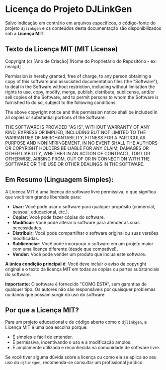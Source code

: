 # Licença do Projeto DJLinkGen

Salvo indicação em contrário em arquivos específicos, o código-fonte do projeto `djlinkgen` e os conteúdos desta documentação são disponibilizados sob a **Licença MIT**.

## Texto da Licença MIT (MIT License)

Copyright (c) [Ano de Criação] [Nome do Proprietário do Repositório - ex: neaigd]

Permission is hereby granted, free of charge, to any person obtaining a copy
of this software and associated documentation files (the "Software"), to deal
in the Software without restriction, including without limitation the rights
to use, copy, modify, merge, publish, distribute, sublicense, and/or sell
copies of the Software, and to permit persons to whom the Software is
furnished to do so, subject to the following conditions:

The above copyright notice and this permission notice shall be included in all
copies or substantial portions of the Software.

THE SOFTWARE IS PROVIDED "AS IS", WITHOUT WARRANTY OF ANY KIND, EXPRESS OR
IMPLIED, INCLUDING BUT NOT LIMITED TO THE WARRANTIES OF MERCHANTABILITY,
FITNESS FOR A PARTICULAR PURPOSE AND NONINFRINGEMENT. IN NO EVENT SHALL THE
AUTHORS OR COPYRIGHT HOLDERS BE LIABLE FOR ANY CLAIM, DAMAGES OR OTHER
LIABILITY, WHETHER IN AN ACTION OF CONTRACT, TORT OR OTHERWISE, ARISING FROM,
OUT OF OR IN CONNECTION WITH THE SOFTWARE OR THE USE OR OTHER DEALINGS IN THE
SOFTWARE.

## Em Resumo (Linguagem Simples):

A Licença MIT é uma licença de software livre permissiva, o que significa que você tem grande liberdade para:

*   **Usar:** Você pode usar o software para qualquer propósito (comercial, pessoal, educacional, etc.).
*   **Copiar:** Você pode fazer cópias do software.
*   **Modificar:** Você pode alterar o software para atender às suas necessidades.
*   **Distribuir:** Você pode compartilhar o software original ou suas versões modificadas.
*   **Sublicenciar:** Você pode incorporar o software em um projeto maior com uma licença diferente (desde que compatível).
*   **Vender:** Você pode vender um produto que inclua este software.

**A única condição principal é:** Você deve incluir o aviso de copyright original e o texto da licença MIT em todas as cópias ou partes substanciais do software.

**Importante:** O software é fornecido "COMO ESTÁ", sem garantias de qualquer tipo. Os autores não são responsáveis por quaisquer problemas ou danos que possam surgir do uso do software.

## Por que a Licença MIT?

Para um projeto educacional e de código aberto como o `djlinkgen`, a Licença MIT é uma boa escolha porque:

*   É simples e fácil de entender.
*   É permissiva, incentivando o uso e a modificação amplos.
*   É amplamente utilizada e reconhecida na comunidade de software livre.

Se você tiver alguma dúvida sobre a licença ou como ela se aplica ao seu uso do `djlinkgen`, recomenda-se consultar um profissional jurídico.
